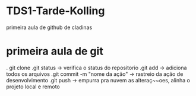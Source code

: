 # TDS1-Tarde-Kolling
primeira aula de github de cladinas

# primeira aula de git

. git clone <camino do repositorio>
.git status -> verifica o status do repositorio
.git add -> adiciona todos os arquivos
.git commit -m "nome da ação" -> rastreio da ação de desenvolvimento
.git push -> empurra pra nuvem as alteraç~~oes, alinha o projeto local e remoto
